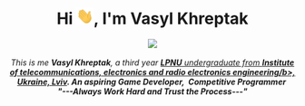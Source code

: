 <h1 align="center">Hi <img src="https://raw.githubusercontent.com/ABSphreak/ABSphreak/master/gifs/Hi.gif" width="30px">, I'm Vasyl Khreptak</h1>

<p align="center">
  <a href="https://github.com/Ratheshan03/readme-typing-svg"><img src="https://readme-typing-svg.herokuapp.com?lines=LPNU+Undergraduate;Unity+Game+Developer;Aspiring+Learner&center=true&width=500&height=50"></a>
</p>

<p align="center">
  <em>
    This is me <b>Vasyl Khreptak</b>, a third year <a href="https://lpnu.ua/"><b>LPNU</b> undergraduate from <b>Institute of telecommunications, electronics and radio electronics engineering/b>, Ukraine, Lviv</a>.
    An aspiring <b>Game Developer,</b>&nbsp; <b>Competitive Programmer</b>&nbsp;</b> 
  <br>
  <b><i>"---Always Work Hard and Trust the Process---"</i></b>
</p>
